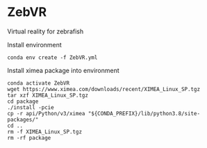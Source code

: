 # ZebVR
Virtual reality for zebrafish

Install environment 
```
conda env create -f ZebVR.yml
```

Install ximea package into environment
```
conda activate ZebVR
wget https://www.ximea.com/downloads/recent/XIMEA_Linux_SP.tgz
tar xzf XIMEA_Linux_SP.tgz
cd package
./install -pcie
cp -r api/Python/v3/ximea "${CONDA_PREFIX}/lib/python3.8/site-packages/"
cd ..
rm -f XIMEA_Linux_SP.tgz
rm -rf package
```

